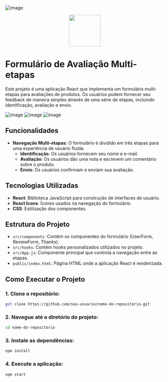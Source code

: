 ![image](https://github.com/user-attachments/assets/b79961b6-6030-406c-a87d-08a91e90138f)<p align="center">
  <a href="https://react.dev">
    <img src="https://skillicons.dev/icons?i=react" width="100" />
  </a>
</p>

# Formulário de Avaliação Multi-etapas

Este projeto é uma aplicação React que implementa um formulário multi-etapas para avaliações de produtos. Os usuários podem fornecer seu feedback de maneira simples através de uma série de etapas, incluindo identificação, avaliação e envio.


![image](https://github.com/user-attachments/assets/724abf95-cb5e-4ea9-8901-4bb0a789954c)
![image](https://github.com/user-attachments/assets/19a8a4af-07c7-49c6-82c9-c00e7e6bf003)
![image](https://github.com/user-attachments/assets/ded395ed-050a-4472-ac52-23eb94c27cad)

## Funcionalidades

- **Navegação Multi-etapas**: O formulário é dividido em três etapas para uma experiência de usuário fluida.
  - **Identificação**: Os usuários fornecem seu nome e e-mail.
  - **Avaliação**: Os usuários dão uma nota e escrevem um comentário sobre o produto.
  - **Envio**: Os usuários confirmam e enviam sua avaliação.

## Tecnologias Utilizadas

- **React**: Biblioteca JavaScript para construção de interfaces de usuário.
- **React Icons**: Ícones usados na navegação do formulário.
- **CSS**: Estilização dos componentes.

## Estrutura do Projeto

- `src/components`: Contém os componentes do formulário (UserForm, ReviewForm, Thanks).
- `src/hooks`: Contém hooks personalizados utilizados no projeto.
- `src/App.js`: Componente principal que controla a navegação entre as etapas.
- `public/index.html`: Página HTML onde a aplicação React é renderizada.

## Como Executar o Projeto

### 1. Clone o repositório:

```bash
git clone https://github.com/seu-usuario/nome-do-repositorio.git
```

### 2. Navegue até o diretório do projeto:

```bash
cd nome-do-repositorio
```

### 3. Instale as dependências:

```bash
npm install
```

### 4. Execute a aplicação:

```bash
npm start
```
